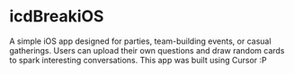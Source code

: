 # icdBreakiOS

A simple iOS app designed for parties, team-building events, or casual gatherings. Users can upload their own questions and draw random cards to spark interesting conversations.
This app was built using Cursor :P
